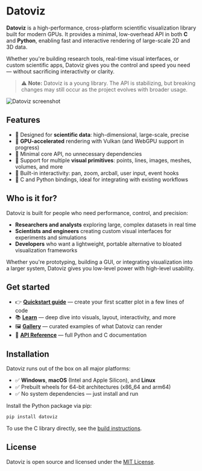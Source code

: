 # Datoviz

**Datoviz** is a high-performance, cross-platform scientific visualization library built for modern GPUs. It provides a minimal, low-overhead API in both **C** and **Python**, enabling fast and interactive rendering of large-scale 2D and 3D data.

Whether you're building research tools, real-time visual interfaces, or custom scientific apps, Datoviz gives you the control and speed you need — without sacrificing interactivity or clarity.

> ⚠️ **Note:** Datoviz is a young library. The API is stabilizing, but breaking changes may still occur as the project evolves with broader usage.

![Datoviz screenshot](https://raw.githubusercontent.com/datoviz/data/main/screenshots/hero.png)


## Features

- 🔬 Designed for **scientific data**: high-dimensional, large-scale, precise
- 🚀 **GPU-accelerated** rendering with Vulkan (and WebGPU support in progress)
- 🎯 Minimal core API, no unnecessary dependencies
- 🧩 Support for multiple **visual primitives**: points, lines, images, meshes, volumes, and more
- 🔁 Built-in interactivity: pan, zoom, arcball, user input, event hooks
- 🧪 C and Python bindings, ideal for integrating with existing workflows


## Who is it for?

Datoviz is built for people who need performance, control, and precision:

* **Researchers and analysts** exploring large, complex datasets in real time
* **Scientists and engineers** creating custom visual interfaces for experiments and simulations
* **Developers** who want a lightweight, portable alternative to bloated visualization frameworks

Whether you're prototyping, building a GUI, or integrating visualization into a larger system, Datoviz gives you low-level power with high-level usability.


## Get started

- 👉 **[Quickstart guide](quickstart.md)** — create your first scatter plot in a few lines of code
- 📚 **[Learn](guide/index.md)** — deep dive into visuals, layout, interactivity, and more
- 🖼️ **[Gallery](gallery/index.md)** — curated examples of what Datoviz can render
- 🧩 **[API Reference](reference/api_py.md)** — full Python and C documentation


## Installation

Datoviz runs out of the box on all major platforms:

* ✅ **Windows**, **macOS** (Intel and Apple Silicon), and **Linux**
* ✅ Prebuilt wheels for 64-bit architectures (x86\_64 and arm64)
* ✅ No system dependencies — just install and run

Install the Python package via pip:

```bash
pip install datoviz
```

To use the C library directly, see the [build instructions](discussions/BUILD.md).


## License

Datoviz is open source and licensed under the [MIT License](discussions/LICENSE.md).

